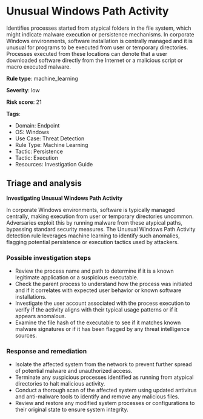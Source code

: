 # Unusual Windows Path Activity

Identifies processes started from atypical folders in the file system, which might indicate malware execution or persistence mechanisms. In corporate Windows environments, software installation is centrally managed and it is unusual for programs to be executed from user or temporary directories. Processes executed from these locations can denote that a user downloaded software directly from the Internet or a malicious script or macro executed malware.

**Rule type**: machine_learning

**Severity**: low

**Risk score**: 21

**Tags**:

- Domain: Endpoint
- OS: Windows
- Use Case: Threat Detection
- Rule Type: Machine Learning
- Tactic: Persistence
- Tactic: Execution
- Resources: Investigation Guide

## Triage and analysis

**Investigating Unusual Windows Path Activity**

In corporate Windows environments, software is typically managed centrally, making execution from user or temporary directories uncommon. Adversaries exploit this by running malware from these atypical paths, bypassing standard security measures. The Unusual Windows Path Activity detection rule leverages machine learning to identify such anomalies, flagging potential persistence or execution tactics used by attackers.

### Possible investigation steps

- Review the process name and path to determine if it is a known legitimate application or a suspicious executable.
- Check the parent process to understand how the process was initiated and if it correlates with expected user behavior or known software installations.
- Investigate the user account associated with the process execution to verify if the activity aligns with their typical usage patterns or if it appears anomalous.
- Examine the file hash of the executable to see if it matches known malware signatures or if it has been flagged by any threat intelligence sources.

### Response and remediation

- Isolate the affected system from the network to prevent further spread of potential malware and unauthorized access.
- Terminate any suspicious processes identified as running from atypical directories to halt malicious activity.
- Conduct a thorough scan of the affected system using updated antivirus and anti-malware tools to identify and remove any malicious files.
- Review and restore any modified system processes or configurations to their original state to ensure system integrity.